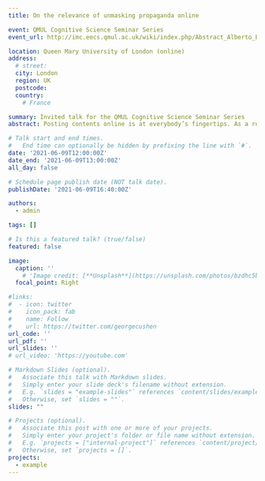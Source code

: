 ```yaml
---
title: On the relevance of unmasking propaganda online

event: QMUL Cognitive Science Seminar Series 
event_url: http://imc.eecs.qmul.ac.uk/wiki/index.php/Abstract_Alberto_Barron_Cedeno_9th_June_2021

location: Queen Mary University of London (online)
address:
  # street: 
  city: London
  region: UK
  postcode: 
  country: 
    # France

summary: Invited talk for the QMUL Cognitive Science Seminar Series 
abstract: Posting contents online is at everybody’s fingertips. As a result any person can easily distribute information to pursue an agenda. Still, even "formal" newspapers have an agenda and use propaganda to convey it. Whereas propaganda does not necessarily involve lying, it is a common resource employed to spread a message and influence in the people's perception of the current affairs. In this talk, I will discuss the problem of propaganda identification in text. The objective of such task is dimming the effect of propaganda by warning the lay user about a text that aims at influencing her. I will discuss on the inception of this research problem, some of the latest technology approaching it, and potential future research avenues, which aim to target multiple languages and scenarios.

# Talk start and end times.
#   End time can optionally be hidden by prefixing the line with `#`.
date: '2021-06-09T12:00:00Z'
date_end: '2021-06-09T13:00:00Z'
all_day: false

# Schedule page publish date (NOT talk date).
publishDate: '2021-06-09T16:40:00Z'

authors:
  - admin

tags: []

# Is this a featured talk? (true/false)
featured: false

image:
  caption: ''
    # 'Image credit: [**Unsplash**](https://unsplash.com/photos/bzdhc5b3Bxs)'
  focal_point: Right

#links:
#  - icon: twitter
#    icon_pack: fab
#    name: Follow
#    url: https://twitter.com/georgecushen
url_code: ''
url_pdf: ''
url_slides: ''
# url_video: 'https://youtube.com'

# Markdown Slides (optional).
#   Associate this talk with Markdown slides.
#   Simply enter your slide deck's filename without extension.
#   E.g. `slides = "example-slides"` references `content/slides/example-slides.md`.
#   Otherwise, set `slides = ""`.
slides: ""

# Projects (optional).
#   Associate this post with one or more of your projects.
#   Simply enter your project's folder or file name without extension.
#   E.g. `projects = ["internal-project"]` references `content/project/deep-learning/index.md`.
#   Otherwise, set `projects = []`.
projects:
  - example
---
```


<!-- {{% callout note %}}
Click on the **Slides** button above to view the built-in slides feature.
{{% /callout %}}

Slides can be added in a few ways:

- **Create** slides using Hugo Blox Builder's [_Slides_](https://docs.hugoblox.com/reference/content-types/) feature and link using `slides` parameter in the front matter of the talk file
- **Upload** an existing slide deck to `static/` and link using `url_slides` parameter in the front matter of the talk file
- **Embed** your slides (e.g. Google Slides) or presentation video on this page using [shortcodes](https://docs.hugoblox.com/reference/markdown/).

Further event details, including [page elements](https://docs.hugoblox.com/reference/markdown/) such as image galleries, can be added to the body of this page.
 -->